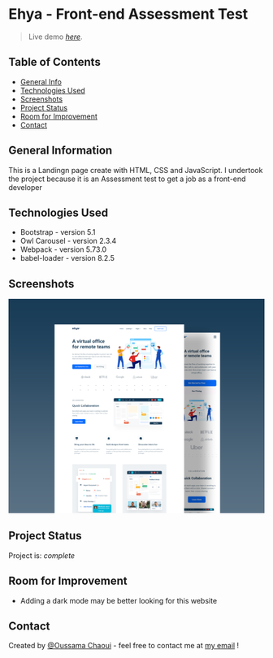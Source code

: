 # Ehya - Front-end Assessment Test
> Live demo [_here_](https://oussama-chaoui.github.io/Front-end-landing-page/dist/index.html).

## Table of Contents
* [General Info](#general-information)
* [Technologies Used](#technologies-used)
* [Screenshots](#screenshots)
* [Project Status](#project-status)
* [Room for Improvement](#room-for-improvement)
* [Contact](#contact)


## General Information
This is a Landingn page create with HTML, CSS and JavaScript.
I undertook the project because it is an Assessment test to get a job as a front-end developer


## Technologies Used
- Bootstrap - version 5.1
- Owl Carousel - version 2.3.4
- Webpack - version 5.73.0
- babel-loader - version 8.2.5


## Screenshots
![Example screenshot](./Ehye-preview.png)


## Project Status
Project is: _complete_


## Room for Improvement
- Adding a dark mode may be better looking for this website


## Contact
Created by [@Oussama Chaoui](https://github.com/Oussama-Chaoui) - feel free to contact me at [my email](oussamaqqqq@gmail.com) !

